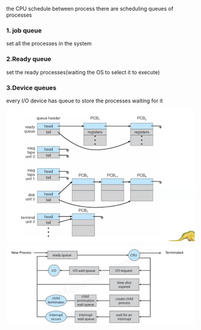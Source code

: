 the CPU schedule between process 
there are scheduling queues of processes
### 1. job queue
set all the processes in the system 
### 2.Ready queue
set the ready processes(waiting the OS to select it to execute)
### 3.Device queues
every I/O device has queue to store the processes waiting  for it 

![screen](./images/2.1.png)


![screen](./images/2.2.png)